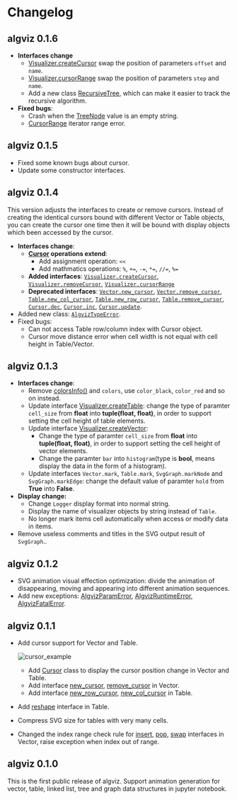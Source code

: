 # Changelog

## algviz 0.1.6

+ **Interfaces change**
    + [Visualizer.createCursor](https://algviz.readthedocs.io/en/0.1.6/api.html#algviz.visual.Visualizer.createCursor) swap the position of parameters `offset` and `name`.
    + [Visualizer.cursorRange](https://algviz.readthedocs.io/en/0.1.6/api.html#algviz.visual.Visualizer.cursorRange) swap the position of parameters `step` and `name`.
    + Add a new class [RecursiveTree](https://algviz.readthedocs.io/en/0.1.6/api.html#algviz.tree.RecursiveTree), which can make it easier to track the recursive algorithm.
+ **Fixed bugs**:
    + Crash when the [TreeNode](https://algviz.readthedocs.io/en/0.1.6/api.html#algviz.tree.TreeNode) value is an empty string.
    + [CursorRange](https://algviz.readthedocs.io/en/0.1.6/api.html/#algviz.Visualizer.cursorRange) iterator range error.

## algviz 0.1.5

+ Fixed some known bugs about cursor.
+ Update some constructor interfaces.

## algviz 0.1.4

This version adjusts the interfaces to create or remove cursors.
Instead of creating the identical cursors bound with different Vector or Table objects,
you can create the cursor one time then it will be bound with display objects which been accessed by the cursor.

+ **Interfaces change**:
    + **[Cursor](https://algviz.readthedocs.io/en/0.1.4/api.html#algviz.cursor.Cursor) operations extend**:
        + Add assignment operation: `<<`
        + Add mathmatics operations: `%`, `+=`, `-=`, `*=`, `//=`, `%=`
    + **Added interfaces**: [`Visualizer.createCursor`](https://algviz.readthedocs.io/en/0.1.4/api.html#algviz.visual.Visualizer.createCursor), [`Visualizer.removeCursor`](https://algviz.readthedocs.io/en/0.1.4/api.html#algviz.visual.Visualizer.removeCursor), [`Visualizer.cursorRange`](https://algviz.readthedocs.io/en/0.1.4/api.html#algviz.visual.Visualizer.cursorRange)
    + **Deprecated interfaces**: [`Vector.new_cursor`](https://algviz.readthedocs.io/en/0.1.3/api.html#algviz.vector.Vector.new_cursor), [`Vector.remove_cursor`](https://algviz.readthedocs.io/en/0.1.3/api.html#algviz.vector.Vector.remove_cursor), [`Table.new_col_cursor`](https://algviz.readthedocs.io/en/0.1.3/api.html#algviz.table.Table.new_col_cursor), [`Table.new_row_cursor`](https://algviz.readthedocs.io/en/0.1.3/api.html#algviz.table.Table.new_row_cursor), [`Table.remove_cursor`](https://algviz.readthedocs.io/en/0.1.3/api.html#algviz.table.Table.remove_cursor), [`Cursor.dec`](https://algviz.readthedocs.io/en/0.1.3/api.html#algviz.cursor.Cursor.dec), [`Cursor.inc`](https://algviz.readthedocs.io/en/0.1.3/api.html#algviz.cursor.Cursor.inc), [`Cursor.update`](https://algviz.readthedocs.io/en/0.1.3/api.html#algviz.cursor.Cursor.update).
+ Added new class: [`AlgvizTypeError`](https://algviz.readthedocs.io/en/0.1.4/api.html#algviz.utility.AlgvizTypeError).
+ Fixed bugs:
    + Can not access Table row/column index with Cursor object.
    + Cursor move distance error when cell width is not equal with cell height in Table/Vector.

## algviz 0.1.3

+ **Interfaces change**:
    + Remove [colorsInfo()](https://algviz.readthedocs.io/en/0.1.1/api.html#algviz.colorsInfo) and `colors`, use `color_black`, `color_red` and so on instead.
    + Update interface [Visualizer.createTable](https://algviz.readthedocs.io/en/latest/api.html#algviz.visual.Visualizer.createTable): change the type of paramter `cell_size` from **float** into **tuple(float, float)**, in order to support setting the cell height of table elements.
    + Update interface [Visualizer.createVector](https://algviz.readthedocs.io/en/latest/api.html#algviz.visual.Visualizer.createVector):
        + Change the type of paramter `cell_size` from **float** into **tuple(float, float)**, in order to support setting the cell height of vector elements.
        + Change the paramter `bar` into `histogram`(type is **bool**, means display the data in the form of a histogram).
    + Update interfaces `Vector.mark`, `Table.mark`, `SvgGraph.markNode` and `SvgGraph.markEdge`: change the default value of paramter `hold` from **True** into **False**.
+ **Display change:**
    + Change `Logger` display format into normal string.
    + Display the name of visualizer objects by string instead of `Table`.
    + No longer mark items cell automatically when access or modify data in items.
+ Remove useless comments and titles in the SVG output result of `SvgGraph`..

## algviz 0.1.2

+ SVG animation visual effection optimization: divide the animation of disappearing, moving and appearing into different animation sequences.
+ Add new exceptions: [AlgvizParamError](https://algviz.readthedocs.io/en/latest/api.html#algviz.AlgvizParamError), [AlgvizRuntimeError](https://algviz.readthedocs.io/en/latest/api.html#algviz.AlgvizRuntimeError), [AlgvizFatalError](https://algviz.readthedocs.io/en/latest/api.html#algviz.AlgvizFatalError).

## algviz 0.1.1

+ Add cursor support for Vector and Table.

    ![cursor_example](https://cdn.jsdelivr.net/gh/zjl9959/algviz@main/docs/animation_images/vector_cursor_example.svg)

    + Add [Cursor](https://algviz.readthedocs.io/en/0.1.1/api.html#algviz.cursor.Cursor) class to display the cursor position change in Vector and Table.
    + Add interface [new_cursor](https://algviz.readthedocs.io/en/0.1.1/api.html#algviz.vector.Vector.new_cursor), [remove_cursor](https://algviz.readthedocs.io/en/0.1.1/api.html#algviz.vector.Vector.remove_cursor) in Vector.
    + Add interface [new_row_cursor](https://algviz.readthedocs.io/en/0.1.1/api.html#algviz.table.Table.new_col_cursor), [new_col_cursor](https://algviz.readthedocs.io/en/0.1.1/api.html#algviz.table.Table.new_row_cursor) in Table.
+ Add [reshape](https://algviz.readthedocs.io/en/0.1.1/api.html#algviz.table.Table.reshape) interface in Table.
+ Compress SVG size for tables with very many cells.
+ Changed the index range check rule for [insert](https://algviz.readthedocs.io/en/0.1.1/api.html#algviz.vector.Vector.insert), [pop](https://algviz.readthedocs.io/en/0.1.1/api.html#algviz.vector.Vector.pop), [swap](https://algviz.readthedocs.io/en/0.1.1/api.html#algviz.vector.Vector.swap) interfaces in Vector, raise exception when index out of range.

## algviz 0.1.0

This is the first public release of algviz. Support animation generation for vector, table, linked list, tree and graph data structures in jupyter notebook.
